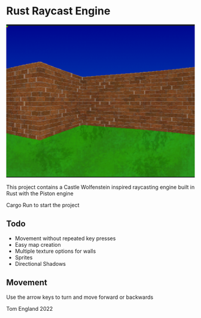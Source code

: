 # Rust Raycast Engine

![Example](/img/example.png?raw=true "Example Screenshot")

This project contains a Castle Wolfenstein inspired raycasting engine built in Rust with the Piston engine

Cargo Run to start the project

## Todo
* Movement without repeated key presses
* Easy map creation
* Multiple texture options for walls
* Sprites
* Directional Shadows

## Movement
Use the arrow keys to turn and move forward or backwards

Tom England 2022